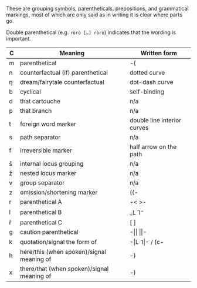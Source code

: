 These are grouping symbols, parentheticals, prepositions, and grammatical markings, most of which are only said as in writing it is clear where parts go.

Double parenthetical (e.g. `ròrò […] ròrò`) indicates that the wording is important.

C | Meaning | Written form
-|-|-
m | parenthetical | -(
n | counterfactual (if) parenthetical | dotted curve
ŋ | dream/fairytale counterfactual | dot-dash curve
b | cyclical | self-binding
d | that cartouche | n/a
p | that branch | n/a
t | foreign word marker | double line interior curves
s | path separator | n/a
f | irreversible marker | half arrow on the path
š | internal locus grouping | n/a
ž | nested locus marker | n/a
v | group separator | n/a
z | omission/shortening marker | ((-
r | parenthetical A | -< >-
l | parenthetical B | \_L ⅂$^{-}$
ř | parenthetical C | \[ \]
g | caution parenthetical | -\|\| \|\|-
k | quotation/signal the form of | -\|L ⅂\|- / (c-
h | here/this (when spoken)/signal meaning of | -)
x | there/that (when spoken)/signal meaning of | -)